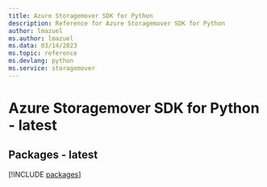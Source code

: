 ```yaml
---
title: Azure Storagemover SDK for Python
description: Reference for Azure Storagemover SDK for Python
author: lmazuel
ms.author: lmazuel
ms.data: 03/14/2023
ms.topic: reference
ms.devlang: python
ms.service: storagemover
---
```

# Azure Storagemover SDK for Python - latest
## Packages - latest
[!INCLUDE [packages](storagemover-index.md)]